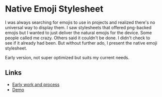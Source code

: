 # Native Emoji Stylesheet

I was always searching for emojis to use in projects and realized there's no universal way to display them. I saw stylesheets that offered png-backed emojis but I wanted to just deliver the natural emojis for the device. Some people called me crazy. Others said it couldn't be done. I didn't check to see if it already had been. But without further ado, I present the native emoji stylesheet.

Early version, not super optimized but suits my current needs.

## Links
* [Early work and process](https://gist.github.com/dillonchr/897f9c98955234264eee4a2bcf2339ca)
* [Demo](http://dillonchr.github.io/native-emoji-stylesheet)
